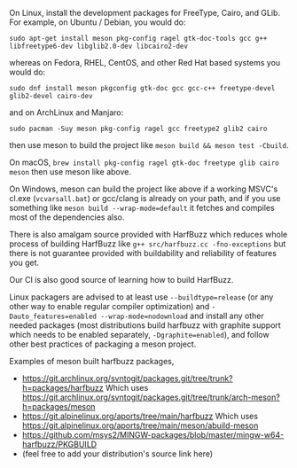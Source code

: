 On Linux, install the development packages for FreeType,
Cairo, and GLib. For example, on Ubuntu / Debian, you would do:

    sudo apt-get install meson pkg-config ragel gtk-doc-tools gcc g++ libfreetype6-dev libglib2.0-dev libcairo2-dev

whereas on Fedora, RHEL, CentOS, and other Red Hat based systems you would do:

    sudo dnf install meson pkgconfig gtk-doc gcc gcc-c++ freetype-devel glib2-devel cairo-dev

and on ArchLinux and Manjaro:

    sudo pacman -Suy meson pkg-config ragel gcc freetype2 glib2 cairo

then use meson to build the project like `meson build && meson test -Cbuild`.

On macOS, `brew install pkg-config ragel gtk-doc freetype glib cairo meson` then use
meson like above.

On Windows, meson can build the project like above if a working MSVC's cl.exe (`vcvarsall.bat`)
or gcc/clang is already on your path, and if you use something like `meson build --wrap-mode=default`
it fetches and compiles most of the dependencies also.

There is also amalgam source provided with HarfBuzz which reduces whole process of building
HarfBuzz like `g++ src/harfbuzz.cc -fno-exceptions` but there is not guarantee provided
with buildability and reliability of features you get.

Our CI is also good source of learning how to build HarfBuzz.

Linux packagers are advised to at least use `--buildtype=release` (or any other way
to enable regular compiler optimization) and `-Dauto_features=enabled --wrap-mode=nodownload`
and install any other needed packages (most distributions build harfbuzz with
graphite support which needs to be enabled separately, `-Dgraphite=enabled`),
and follow other best practices of packaging a meson project.

Examples of meson built harfbuzz packages,
* https://git.archlinux.org/svntogit/packages.git/tree/trunk?h=packages/harfbuzz
  Which uses https://git.archlinux.org/svntogit/packages.git/tree/trunk/arch-meson?h=packages/meson
* https://git.alpinelinux.org/aports/tree/main/harfbuzz
  Which uses https://git.alpinelinux.org/aports/tree/main/meson/abuild-meson
* https://github.com/msys2/MINGW-packages/blob/master/mingw-w64-harfbuzz/PKGBUILD
* (feel free to add your distribution's source link here)
